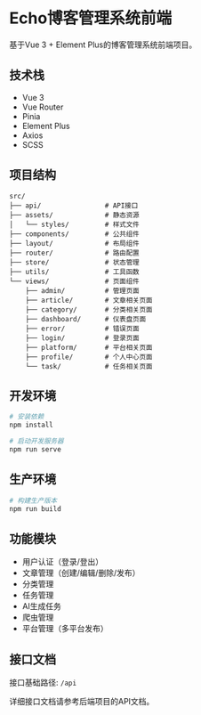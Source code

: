 # Echo博客管理系统前端

基于Vue 3 + Element Plus的博客管理系统前端项目。

## 技术栈

- Vue 3
- Vue Router
- Pinia
- Element Plus
- Axios
- SCSS

## 项目结构

```
src/
├── api/                # API接口
├── assets/             # 静态资源
│   └── styles/         # 样式文件
├── components/         # 公共组件
├── layout/             # 布局组件
├── router/             # 路由配置
├── store/              # 状态管理
├── utils/              # 工具函数
└── views/              # 页面组件
    ├── admin/          # 管理页面
    ├── article/        # 文章相关页面
    ├── category/       # 分类相关页面
    ├── dashboard/      # 仪表盘页面
    ├── error/          # 错误页面
    ├── login/          # 登录页面
    ├── platform/       # 平台相关页面
    ├── profile/        # 个人中心页面
    └── task/           # 任务相关页面
```

## 开发环境

```bash
# 安装依赖
npm install

# 启动开发服务器
npm run serve
```

## 生产环境

```bash
# 构建生产版本
npm run build
```

## 功能模块

- 用户认证（登录/登出）
- 文章管理（创建/编辑/删除/发布）
- 分类管理
- 任务管理
- AI生成任务
- 爬虫管理
- 平台管理（多平台发布）

## 接口文档

接口基础路径: `/api`

详细接口文档请参考后端项目的API文档。 